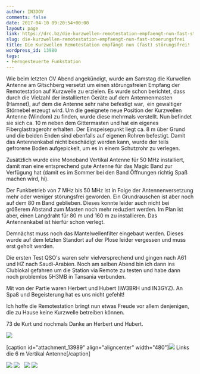 ```yaml
---
author: IN3DOV
comments: false
date: 2017-04-10 09:20:54+00:00
layout: page
link: https://drc.bz/die-kurzwellen-remotestation-empfaengt-nun-fast-stoerungsfrei/
slug: die-kurzwellen-remotestation-empfaengt-nun-fast-stoerungsfrei
title: Die Kurzwellen Remotestation empfängt nun (fast) störungsfrei!
wordpress_id: 13980
tags:
- Ferngesteuerte Funkstation
---
```


Wie beim letzten OV Abend angekündigt, wurde am Samstag die Kurwellen Antenne am Gitschberg versetzt um einen störungsfreien Empfang der Remotestation auf Kurzwelle zu erzielen. Es wurde schon berichtet, dass durch die Vielzahl der installierten Geräte auf dem Antennenmasten (Hamnet), auf dem die Antenne sehr nahe befestigt war,  ein gewaltiger Störnebel erzeugt wird. Um die geeignete neue Position der Kurzwellen Antenne (Windom) zu finden, wurde diese mehrmals verstellt. Nun befindet sie sich ca. 10 m neben dem Gittermasten und hat ein eigenes Fiberglastragerohr erhalten. Der Einspeisepunkt liegt ca. 8 m über Grund und die beiden Enden sind ebenfalls auf eigenen Rohren befestigt. Damit das Antennenkabel nicht beschädigt werden kann, wurde der teils gefrorene Boden aufgepickelt, um es in einem Schutzrohr zu verlegen.

Zusätzlich wurde eine Monoband Vertikal Antenne für 50 MHz installiert, damit man eine entsprechend gute Antenne für das Magic Band zur Verfügung hat (damit es im Sommer bei den Band Öffnungen richtig Spaß machen wird, hi).

Der Funkbetrieb von 7 MHz bis 50 MHz ist in Folge der Antennenversetzung mehr oder weniger störungsfrei geworden. Ein Grundrauschen ist aber noch auf dem 80 m Band geblieben. Dieses konnte leider auch nicht bei größerem Abstand zum Masten noch mehr reduziert werden. Im Plan ist aber, einen Langdraht für 80 m und 160 m zu installieren. Das Antennenkabel ist hierfür schon verlegt.

Demnächst muss noch das Mantelwellenfilter eingebaut werden. Dieses wurde auf dem letzten Standort auf der Plose leider vergessen und muss erst geholt werden.

Die ersten Test QSO's waren sehr vielversprechend und gingen nach A61 und HZ nach Saudi-Arabien. Noch am selben Abend bin ich dann ins Clublokal gefahren um die Station via Remote zu testen und habe dann noch problemlos 5H3MB in Tansania verbunden.

Mit von der Partie waren Herbert und Hubert (IW3BRH und IN3GYZ). An Spaß und Begeisterung hat es uns nicht gefehlt!

Ich hoffe die Remotestation bringt nun etwas Freude vor allem denjenigen, die zu Hause keine Kurzwelle betreiben können.

73 de Kurt und nochmals Danke an Herbert und Hubert.



[![](https://drc.bz/wp-content/uploads/2017/04/image5.jpg)](https://drc.bz/wp-content/uploads/2017/04/image5.jpg)

[caption id="attachment_13989" align="aligncenter" width="480"][![](https://drc.bz/wp-content/uploads/2017/04/image3.jpg)](https://drc.bz/wp-content/uploads/2017/04/image3.jpg) Links die 6 m Vertikal Antenne[/caption]

[![](https://drc.bz/wp-content/uploads/2017/04/20170408_100054_011-1024x576.jpg)](https://drc.bz/wp-content/uploads/2017/04/20170408_100054_011.jpg) [![](https://drc.bz/wp-content/uploads/2017/04/image4.jpg)](https://drc.bz/wp-content/uploads/2017/04/image4.jpg)   [![](https://drc.bz/wp-content/uploads/2017/04/image1.jpg)](https://drc.bz/wp-content/uploads/2017/04/image1.jpg) [![](https://drc.bz/wp-content/uploads/2017/04/image2.jpg)](https://drc.bz/wp-content/uploads/2017/04/image2.jpg)
